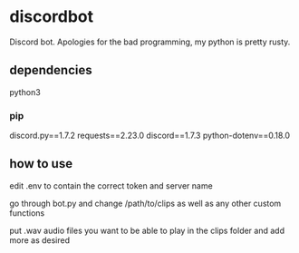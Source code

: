 # discordbot

Discord bot. Apologies for the bad programming, my python is pretty rusty.

## dependencies

python3

### pip

discord.py==1.7.2
requests==2.23.0
discord==1.7.3
python-dotenv==0.18.0

## how to use

edit .env to contain the correct token and server name

go through bot.py and change /path/to/clips as well as any other custom functions

put .wav audio files you want to be able to play in the clips folder and add more as desired
